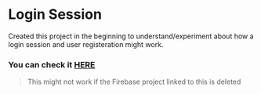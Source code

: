 # Login Session
Created this project in the beginning to understand/experiment about how a login session and user registeration might work.
### You can check it [HERE](https://sobydamn.github.io/login-session/ "View Login Session")
>This might not work if the Firebase project linked to this is deleted
